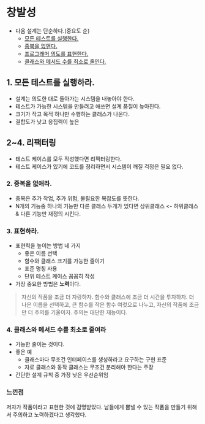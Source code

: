 # 창발성
- 다음 설계는 단순하다.(중요도 순)
  - [모든 테스트를 실행한다.](https://github.com/boboram/TIL/blob/main/%ED%81%B4%EB%A6%B0-%EC%BD%94%EB%93%9C/12-%EC%B0%BD%EB%B0%9C%EC%84%B1.md#1-%EB%AA%A8%EB%93%A0-%ED%85%8C%EC%8A%A4%ED%8A%B8%EB%A5%BC-%EC%8B%A4%ED%96%89%ED%95%98%EB%9D%BC)
  - [중복을 없앤다.](https://github.com/boboram/TIL/blob/main/%ED%81%B4%EB%A6%B0-%EC%BD%94%EB%93%9C/12-%EC%B0%BD%EB%B0%9C%EC%84%B1.md#2-%EC%A4%91%EB%B3%B5%EC%9D%84-%EC%97%86%EC%95%A0%EB%9D%BC)
  - [프로그래머 의도를 표현한다.](https://github.com/boboram/TIL/blob/main/%ED%81%B4%EB%A6%B0-%EC%BD%94%EB%93%9C/12-%EC%B0%BD%EB%B0%9C%EC%84%B1.md#3-%ED%91%9C%ED%98%84%ED%95%98%EB%9D%BC)
  - [클래스와 메서드 수를 최소로 줄인다.](https://github.com/boboram/TIL/blob/main/%ED%81%B4%EB%A6%B0-%EC%BD%94%EB%93%9C/12-%EC%B0%BD%EB%B0%9C%EC%84%B1.md#4-%ED%81%B4%EB%9E%98%EC%8A%A4%EC%99%80-%EB%A9%94%EC%84%9C%EB%93%9C-%EC%88%98%EB%A5%BC-%EC%B5%9C%EC%86%8C%EB%A1%9C-%EC%A4%84%EC%97%AC%EB%9D%BC)

## 1. 모든 테스트를 실행하라.
- 설계는 의도한 대로 돌아가는 시스템을 내놓아야 한다.
- 테스트가 가능한 시스템을 만들려고 애쓰면 설계 품질이 높아진다.
- 크기가 작고 목적 하나만 수행하는 클래스가 나온다.
- 결합도가 낮고 응집력이 높은

## 2~4. 리팩터링
- 테스트 케이스를 모두 작성했다면 리팩터링한다.
- 테스트 케이스가 있기에 코드를 정리하면서 시스템이 깨질 걱정은 필요 없다. 

### 2. 중복을 없애라.
- 중복은 추가 작업, 추가 위험, 불필요한 복잡도를 뜻한다.
- N개의 기능중 하나의 기능만 다른 클래스 두개가 있다면 상위클래스 <- 하위클래스 & 다른 기능만 재정의 시킨다. 

### 3. 표현하라.
- 표현력을 높이는 방법 네 가지
  - 좋은 이름 선택
  - 함수와 클래스 크기를 가능한 줄이기
  - 표준 명칭 사용
  - 단위 테스트 케이스 꼼꼼히 작성 
- 가장 중요한 방법은 **노력**이다. 
> 자신의 작품을 조금 더 자랑하자. 함수와 클래스에 조금 더 시간을 투자하자. 더 나은 이름을 선택하고, 큰 함수를 작은 함수 여럿으로 나누고, 자신의 작품에 조금만 더 주의를 기울이자. 주의는 대단한 재능이다.

### 4. 클래스와 메서드 수를 최소로 줄여라
- 가능한 줄이는 것이다. 
- 좋은 예 
  - 클래스마다 무조건 인터페이스를 생성하라고 요구하는 구현 표준
  - 자료 클래스와 동작 클래스는 무조건 분리해야 한다는 주장 
- 간단한 설계 규칙 중 가장 낮은 우선순위임 

### 느낀점
저자가 작품이라고 표현한 것에 감명받았다. 남들에게 뽐낼 수 있는 작품을 만들기 위해서 주의하고 노력하겠다고 생각했다. 
